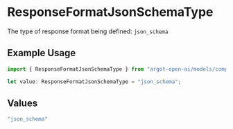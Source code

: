 # ResponseFormatJsonSchemaType

The type of response format being defined: `json_schema`

## Example Usage

```typescript
import { ResponseFormatJsonSchemaType } from "argot-open-ai/models/components";

let value: ResponseFormatJsonSchemaType = "json_schema";
```

## Values

```typescript
"json_schema"
```